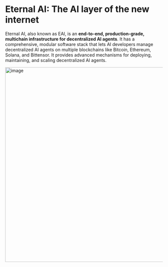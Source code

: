 # Eternal AI: The AI layer of the new internet

Eternal AI, also known as EAI, is an **end-to-end, production-grade, multichain infrastructure for decentralized AI agents**. It has a comprehensive, modular software stack that lets AI developers manage decentralized AI agents on multiple blockchains like Bitcoin, Ethereum, Solana, and Bittensor. It provides advanced mechanisms for deploying, maintaining, and scaling decentralized AI agents.

<img width="623" alt="image" src="https://github.com/user-attachments/assets/627e9a73-8632-441d-a4e8-e0e177468b52" />

